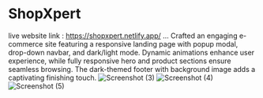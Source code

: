 # ShopXpert
live website link : https://shopxpert.netlify.app/
...
Crafted an engaging e-commerce site featuring a responsive landing page with popup modal, drop-down navbar, and dark/light mode. Dynamic animations enhance user experience, while fully responsive hero and product sections ensure seamless browsing. The dark-themed footer with background image adds a captivating finishing touch.
![Screenshot (3)](https://github.com/YogeshRauthan/ShopXpert/assets/157008951/a74ab3d1-21ff-4ec0-bcb0-e45f4acc558a)
![Screenshot (4)](https://github.com/YogeshRauthan/ShopXpert/assets/157008951/89f23db8-441a-46a5-82aa-c79dcf56569c)
![Screenshot (5)](https://github.com/YogeshRauthan/ShopXpert/assets/157008951/89173f51-923a-4ef8-8f34-fd14614c4ad1)
